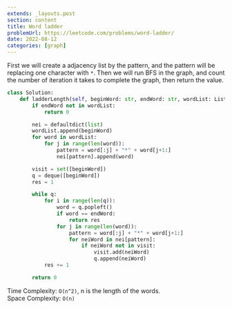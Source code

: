 ```yaml
---
extends: _layouts.post
section: content
title: Word ladder
problemUrl: https://leetcode.com/problems/word-ladder/
date: 2022-08-12
categories: [graph]
---
```


First we will create a adjacency list by the pattern, and the pattern will be replacing one character with `*`. Then we will run BFS in the graph, and count the number of iteration it takes to complete the graph, then return the value.

```python
class Solution:
    def ladderLength(self, beginWord: str, endWord: str, wordList: List[str]) -> int:
        if endWord not in wordList:
            return 0

        nei = defaultdict(list)
        wordList.append(beginWord)
        for word in wordList:
            for j in range(len(word)):
                pattern = word[:j] + "*" + word[j+1:]
                nei[pattern].append(word)

        visit = set([beginWord])
        q = deque([beginWord])
        res = 1

        while q:
            for i in range(len(q)):
                word = q.popleft()
                if word == endWord:
                    return res
                for j in range(len(word)):
                    pattern = word[:j] + "*" + word[j+1:]
                    for neiWord in nei[pattern]:
                        if neiWord not in visit:
                            visit.add(neiWord)
                            q.append(neiWord)
            res += 1

        return 0
```

Time Complexity: `O(n^2)`, n is the length of the words. <br/>
Space Complexity: `O(n)`